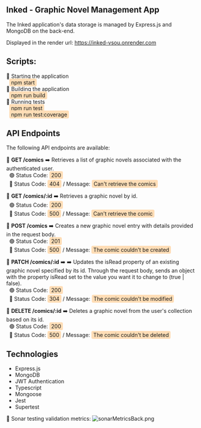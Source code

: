 ## Inked - Graphic Novel Management App

The Inked application's data storage is managed by Express.js and MongoDB on the back-end.

Displayed in the render url: https://inked-vsou.onrender.com

## Scripts:

:small_orange_diamond: Starting the application  
&nbsp;&nbsp;<span style="background-color: #FFDDB6; padding: 2px 5px; border-radius: 4px;">npm start</span>  
:small_orange_diamond: Building the application  
&nbsp;&nbsp;<span style="background-color: #FFDDB6; padding: 2px 5px; border-radius: 4px;">npm run build</span>  
:small_orange_diamond: Running tests  
&nbsp;&nbsp;<span style="background-color: #FFDDB6; padding: 2px 5px; border-radius: 4px;">npm run test</span>  
&nbsp;&nbsp;<span style="background-color: #FFDDB6; padding: 2px 5px; border-radius: 4px;">npm run test:coverage</span>

## API Endpoints

The following API endpoints are available:

:small_orange_diamond: **GET /comics** :arrow_right: Retrieves a list of graphic novels associated with the authenticated user.  
&nbsp;&nbsp;:green_circle: Status Code: <span style="background-color: #FFDDB6; padding: 2px 5px; border-radius: 4px;">200</span>  
&nbsp;&nbsp;:red_circle: Status Code: <span style="background-color: #FFDDB6; padding: 2px 5px; border-radius: 4px;">404</span> / Message: <span style="background-color: #FFDDB6; padding: 2px 5px; border-radius: 4px;">Can't retrieve the comics</span>

:small_orange_diamond: **GET /comics/:id** :arrow_right: Retrieves a graphic novel by id.  
&nbsp;&nbsp;:green_circle: Status Code: <span style="background-color: #FFDDB6; padding: 2px 5px; border-radius: 4px;">200</span>  
&nbsp;&nbsp;:red_circle: Status Code: <span style="background-color: #FFDDB6; padding: 2px 5px; border-radius: 4px;">500</span> / Message: <span style="background-color: #FFDDB6; padding: 2px 5px; border-radius: 4px;">Can't retrieve the comic</span>

:small_orange_diamond: **POST /comics** :arrow_right: Creates a new graphic novel entry with details provided in the request body.  
&nbsp;&nbsp;:green_circle: Status Code: <span style="background-color: #FFDDB6; padding: 2px 5px; border-radius: 4px;">201</span>  
&nbsp;&nbsp;:red_circle: Status Code: <span style="background-color: #FFDDB6; padding: 2px 5px; border-radius: 4px;">500</span> / Message: <span style="background-color: #FFDDB6; padding: 2px 5px; border-radius: 4px;">The comic couldn't be created</span>

:small_orange_diamond: **PATCH /comics/:id** :arrow_right: :arrow_right: Updates the isRead property of an existing graphic novel specified by its id. Through the request body, sends an object with the property isRead set to the value you want it to change to (true | false).  
&nbsp;&nbsp;:green_circle: Status Code: <span style="background-color: #FFDDB6; padding: 2px 5px; border-radius: 4px;">200</span>  
&nbsp;&nbsp;:red_circle: Status Code: <span style="background-color: #FFDDB6; padding: 2px 5px; border-radius: 4px;">304</span> / Message: <span style="background-color: #FFDDB6; padding: 2px 5px; border-radius: 4px;">The comic couldn't be modified</span>

:small_orange_diamond: **DELETE /comics/:id** :arrow_right: Deletes a graphic novel from the user's collection based on its id.  
&nbsp;&nbsp;:green_circle: Status Code: <span style="background-color: #FFDDB6; padding: 2px 5px; border-radius: 4px;">200</span>  
&nbsp;&nbsp;:red_circle: Status Code: <span style="background-color: #FFDDB6; padding: 2px 5px; border-radius: 4px;">500</span> / Message: <span style="background-color: #FFDDB6; padding: 2px 5px; border-radius: 4px;">The comic couldn't be deleted</span>

## Technologies

- Express.js
- MongoDB
- JWT Authentication
- Typescript
- Mongoose
- Jest
- Supertest

:small_orange_diamond: Sonar testing validation metrics:
![sonarMetricsBack.png](https://media.discordapp.net/attachments/1145433728835923978/1154151161209815212/sonarMetricsBack.png?width=1341&height=662)
